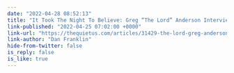 ```yaml
---
date: "2022-04-28 08:52:13"
title: "It Took The Night To Believe: Greg “The Lord” Anderson Interviewed"
link-published: "2022-04-25 07:02:00 +0000"
link-url: "https://thequietus.com/articles/31429-the-lord-greg-anderson-interview"
link-author: "Dan Franklin"
hide-from-twitter: false
is_reply: false
is_like: true
---
```


